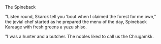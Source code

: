 The Spineback

"Listen round, Skarok tell you 'bout when I claimed the forest for me own," the jovial chef started as he prepared the menu of the day, Spineback Karaage with fresh greens  a yuzu shiso.

"I was a hunter and a butcher. The nobles liked to call us the Chrugamkk. 
